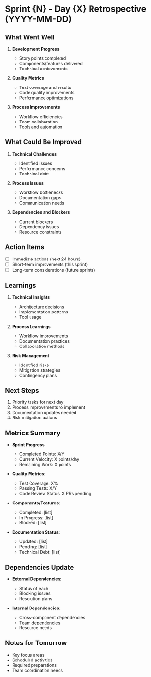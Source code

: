 # Sprint {N} - Day {X} Retrospective (YYYY-MM-DD)

## What Went Well
1. **Development Progress**
   - Story points completed
   - Components/features delivered
   - Technical achievements

2. **Quality Metrics**
   - Test coverage and results
   - Code quality improvements
   - Performance optimizations

3. **Process Improvements**
   - Workflow efficiencies
   - Team collaboration
   - Tools and automation

## What Could Be Improved
1. **Technical Challenges**
   - Identified issues
   - Performance concerns
   - Technical debt

2. **Process Issues**
   - Workflow bottlenecks
   - Documentation gaps
   - Communication needs

3. **Dependencies and Blockers**
   - Current blockers
   - Dependency issues
   - Resource constraints

## Action Items
- [ ] Immediate actions (next 24 hours)
- [ ] Short-term improvements (this sprint)
- [ ] Long-term considerations (future sprints)

## Learnings
1. **Technical Insights**
   - Architecture decisions
   - Implementation patterns
   - Tool usage

2. **Process Learnings**
   - Workflow improvements
   - Documentation practices
   - Collaboration methods

3. **Risk Management**
   - Identified risks
   - Mitigation strategies
   - Contingency plans

## Next Steps
1. Priority tasks for next day
2. Process improvements to implement
3. Documentation updates needed
4. Risk mitigation actions

## Metrics Summary
- **Sprint Progress**:
  - Completed Points: X/Y
  - Current Velocity: X points/day
  - Remaining Work: X points

- **Quality Metrics**:
  - Test Coverage: X%
  - Passing Tests: X/Y
  - Code Review Status: X PRs pending

- **Components/Features**:
  - Completed: [list]
  - In Progress: [list]
  - Blocked: [list]

- **Documentation Status**:
  - Updated: [list]
  - Pending: [list]
  - Technical Debt: [list]

## Dependencies Update
- **External Dependencies**:
  - Status of each
  - Blocking issues
  - Resolution plans

- **Internal Dependencies**:
  - Cross-component dependencies
  - Team dependencies
  - Resource needs

## Notes for Tomorrow
- Key focus areas
- Scheduled activities
- Required preparations
- Team coordination needs 